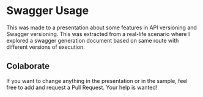 # Swagger Usage

This was made to a presentation about some features in API versioning and Swagger versioning. This was extracted from a real-life scenario where I explored a swagger generation document based on same route with different versions of execution.

## Colaborate

If you want to change anything in the presentation or in the sample, feel free to add and request a Pull Request. Your help is wanted!